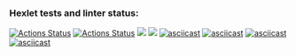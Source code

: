 ### Hexlet tests and linter status:
[![Actions Status](https://github.com/542993/frontend-project-lvl2/workflows/hexlet-check/badge.svg)](https://github.com/542993/frontend-project-lvl2/actions)
[![Actions Status](https://github.com/542993/frontend-project-lvl2/workflows/linter-check/badge.svg)](https://github.com/542993/frontend-project-lvl2/actions)
<a href="https://codeclimate.com/github/codeclimate/codeclimate/maintainability"><img src="https://api.codeclimate.com/v1/badges/a99a88d28ad37a79dbf6/maintainability" /></a>
<a href="https://codeclimate.com/github/codeclimate/codeclimate/test_coverage"><img src="https://api.codeclimate.com/v1/badges/a99a88d28ad37a79dbf6/test_coverage" /></a>
[![asciicast](https://asciinema.org/a/chueNu3HQOsfUzfgis7W9uukB.svg)](https://asciinema.org/a/chueNu3HQOsfUzfgis7W9uukB) 
[![asciicast](https://asciinema.org/a/WKYAivPRKj5zE2lqpTOTnhq01.svg)](https://asciinema.org/a/WKYAivPRKj5zE2lqpTOTnhq01)
[![asciicast](https://asciinema.org/a/CEsU6iQDZrzyZR33UlW0GnOtH.svg)](https://asciinema.org/a/CEsU6iQDZrzyZR33UlW0GnOtH)
[![asciicast](https://asciinema.org/a/sXvzfKlKvFbN52UMp791aBYBj.svg)](https://asciinema.org/a/sXvzfKlKvFbN52UMp791aBYBj)